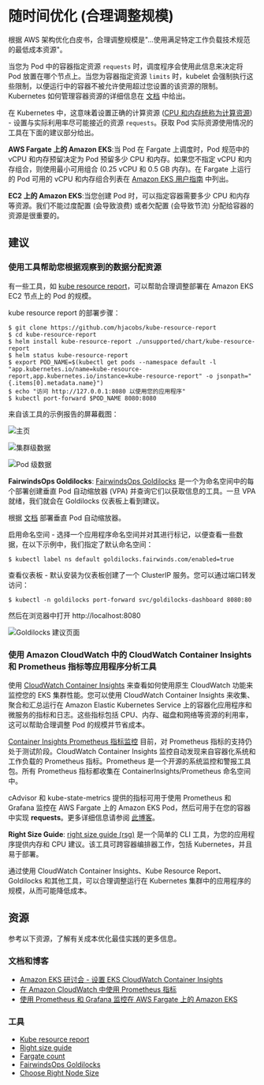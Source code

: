 # 随时间优化 (合理调整规模)

根据 AWS 架构优化白皮书，合理调整规模是"...使用满足特定工作负载技术规范的最低成本资源"。

当您为 Pod 中的容器指定资源 `requests` 时，调度程序会使用此信息来决定将 Pod 放置在哪个节点上。当您为容器指定资源 `limits` 时，kubelet 会强制执行这些限制，以便运行中的容器不被允许使用超过您设置的该资源的限制。Kubernetes 如何管理容器资源的详细信息在 [文档](https://kubernetes.io/docs/concepts/configuration/manage-resources-containers/) 中给出。

在 Kubernetes 中，这意味着设置正确的计算资源 ([CPU 和内存统称为计算资源](https://kubernetes.io/docs/concepts/configuration/manage-resources-containers/)) - 设置与实际利用率尽可能接近的资源 `requests`。获取 Pod 实际资源使用情况的工具在下面的建议部分给出。

**AWS Fargate 上的 Amazon EKS**:当 Pod 在 Fargate 上调度时，Pod 规范中的 vCPU 和内存预留决定为 Pod 预留多少 CPU 和内存。如果您不指定 vCPU 和内存组合，则使用最小可用组合 (0.25 vCPU 和 0.5 GB 内存)。在 Fargate 上运行的 Pod 可用的 vCPU 和内存组合列表在 [Amazon EKS 用户指南](https://docs.aws.amazon.com/eks/latest/userguide/fargate-pod-configuration.html) 中列出。

**EC2 上的 Amazon EKS**:当您创建 Pod 时，可以指定容器需要多少 CPU 和内存等资源。我们不能过度配置 (会导致浪费) 或者欠配置 (会导致节流) 分配给容器的资源是很重要的。

## 建议
### 使用工具帮助您根据观察到的数据分配资源
有一些工具，如 [kube resource report](https://github.com/hjacobs/kube-resource-report)，可以帮助合理调整部署在 Amazon EKS EC2 节点上的 Pod 的规模。

kube resource report 的部署步骤：
```
$ git clone https://github.com/hjacobs/kube-resource-report
$ cd kube-resource-report
$ helm install kube-resource-report ./unsupported/chart/kube-resource-report
$ helm status kube-resource-report
$ export POD_NAME=$(kubectl get pods --namespace default -l "app.kubernetes.io/name=kube-resource-report,app.kubernetes.io/instance=kube-resource-report" -o jsonpath="{.items[0].metadata.name}")
$ echo "访问 http://127.0.0.1:8080 以使用您的应用程序"
$ kubectl port-forward $POD_NAME 8080:8080
```
来自该工具的示例报告的屏幕截图：

![主页](../images/kube-resource-report1.png)

![集群级数据](../images/kube-resource-report2.png)

![Pod 级数据](../images/kube-resource-report3.png)

**FairwindsOps Goldilocks**: [FairwindsOps Goldilocks](https://github.com/FairwindsOps/goldilocks) 是一个为命名空间中的每个部署创建垂直 Pod 自动缩放器 (VPA) 并查询它们以获取信息的工具。一旦 VPA 就绪，我们就会在 Goldilocks 仪表板上看到建议。

根据 [文档](https://docs.aws.amazon.com/eks/latest/userguide/vertical-pod-autoscaler.html) 部署垂直 Pod 自动缩放器。

启用命名空间 - 选择一个应用程序命名空间并对其进行标记，以便查看一些数据，在以下示例中，我们指定了默认命名空间：

```
$ kubectl label ns default goldilocks.fairwinds.com/enabled=true
```

查看仪表板 - 默认安装为仪表板创建了一个 ClusterIP 服务。您可以通过端口转发访问：

```
$ kubectl -n goldilocks port-forward svc/goldilocks-dashboard 8080:80
```

然后在浏览器中打开 http://localhost:8080

![Goldilocks 建议页面](../images/Goldilocks.png)

### 使用 Amazon CloudWatch 中的 CloudWatch Container Insights 和 Prometheus 指标等应用程序分析工具

使用 [CloudWatch Container Insights](https://docs.aws.amazon.com/AmazonCloudWatch/latest/monitoring/deploy-container-insights-EKS.html) 来查看如何使用原生 CloudWatch 功能来监控您的 EKS 集群性能。您可以使用 CloudWatch Container Insights 来收集、聚合和汇总运行在 Amazon Elastic Kubernetes Service 上的容器化应用程序和微服务的指标和日志。这些指标包括 CPU、内存、磁盘和网络等资源的利用率，这可以帮助合理调整 Pod 的规模并节省成本。

[Container Insights Prometheus 指标监控](https://docs.aws.amazon.com/AmazonCloudWatch/latest/monitoring/ContainerInsights-Prometheus-metrics.html) 目前，对 Prometheus 指标的支持仍处于测试阶段。CloudWatch Container Insights 监控自动发现来自容器化系统和工作负载的 Prometheus 指标。Prometheus 是一个开源的系统监控和警报工具包。所有 Prometheus 指标都收集在 ContainerInsights/Prometheus 命名空间中。

cAdvisor 和 kube-state-metrics 提供的指标可用于使用 Prometheus 和 Grafana 监控在 AWS Fargate 上的 Amazon EKS Pod，然后可用于在您的容器中实现 **requests**。更多详细信息请参阅 [此博客](https://aws.amazon.com/blogs/containers/monitoring-amazon-eks-on-aws-fargate-using-prometheus-and-grafana/)。

**Right Size Guide**: [right size guide (rsg)](https://mhausenblas.info/right-size-guide/) 是一个简单的 CLI 工具，为您的应用程序提供内存和 CPU 建议。该工具可跨容器编排器工作，包括 Kubernetes，并且易于部署。

通过使用 CloudWatch Container Insights、Kube Resource Report、Goldilocks 和其他工具，可以合理调整运行在 Kubernetes 集群中的应用程序的规模，从而可能降低成本。

## 资源
参考以下资源，了解有关成本优化最佳实践的更多信息。

### 文档和博客
+ [Amazon EKS 研讨会 - 设置 EKS CloudWatch Container Insights](https://www.eksworkshop.com/intermediate/250_cloudwatch_container_insights/)
+ [在 Amazon CloudWatch 中使用 Prometheus 指标](https://aws.amazon.com/blogs/containers/using-prometheus-metrics-in-amazon-cloudwatch/)
+ [使用 Prometheus 和 Grafana 监控在 AWS Fargate 上的 Amazon EKS](https://aws.amazon.com/blogs/containers/monitoring-amazon-eks-on-aws-fargate-using-prometheus-and-grafana/)

### 工具
+ [Kube resource report](https://github.com/hjacobs/kube-resource-report)
+ [Right size guide](https://github.com/mhausenblas/right-size-guide)
+ [Fargate count](https://github.com/mreferre/fargatecount)
+ [FairwindsOps Goldilocks](https://github.com/FairwindsOps/goldilocks)
+ [Choose Right Node Size](https://learnk8s.io/research#choosing-node-size)